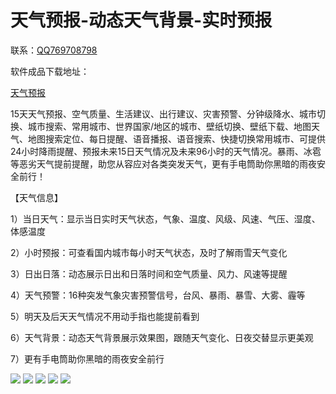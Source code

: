 # 天气预报-动态天气背景-实时预报

联系：[QQ769708798](https://qm.qq.com/cgi-bin/qm/qr?k=Xm01ZvrFL6zCm_VcSLUQK6S_nObG8uOd&jump_from=webapi)


软件成品下载地址：

[天气预报](https://wwb.lanzouy.com/s/weather)

15天天气预报、空气质量、生活建议、出行建议、灾害预警、分钟级降水、城市切换、城市搜索、常用城市、世界国家/地区的城市、壁纸切换、壁纸下载、地图天气、地图搜索定位、每日提醒、语音播报、语音搜索、快捷切换常用城市、可提供24小时降雨提醒、预报未来15日天气情况及未来96小时的天气情况。暴雨、冰雹等恶劣天气提前提醒，助您从容应对各类突发天气，更有手电筒助你黑暗的雨夜安全前行！

【天气信息】

1）当日天气：显示当日实时天气状态，气象、温度、风级、风速、气压、湿度、体感温度

2）小时预报：可查看国内城市每小时天气状态，及时了解雨雪天气变化

3）日出日落：动态展示日出和日落时间和空气质量、风力、风速等提醒

4）天气预警：16种突发气象灾害预警信号，台风、暴雨、暴雪、大雾、霾等

5）明天及后天天气情况不用动手指也能提前看到

6）天气背景：动态天气背景展示效果图，跟随天气变化、日夜交替显示更美观

7）更有手电筒助你黑暗的雨夜安全前行



![](http://aokj.top/picture/weather/1.jpg)
![](http://aokj.top/picture/weather/2.jpg)
![](http://aokj.top/picture/weather/3.jpg)
![](http://aokj.top/picture/weather/4.jpg)
![](http://aokj.top/picture/weather/5.jpg)
